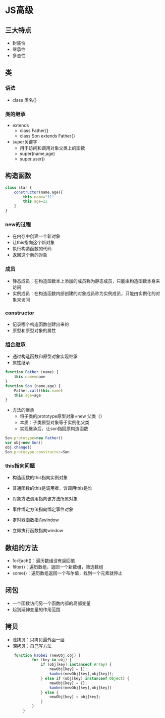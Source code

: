 # JS高级

## 三大特点

- 封装性
- 继承性
- 多态性

## 类

### 语法

- class 类名{}

### 类的继承

- extends
  - class Father{}
  - class Son extends Father{}
- super关键字
  - 用于访问和调用对象父类上的函数
  - super(name,age)
  - super.user()

## 构造函数

```js
class star {
    constructor(name,age){
        this.name="11"
        this.age=22
    }
}
```

### new的过程

- 在内存中创建一个新对象
- 让this指向这个新对象
- 执行构造函数的代码
- 返回这个新的对象

### 成员

- 静态成员：在构造函数本上添加的成员称为静态成员，只能由构造函数本身来访问
- 实例成员：在构造函数内部创建的对象成员称为实例成员，只能由实例化的对象来访问

### constructor

- 记录哪个构造函数创建出来的
- 原型和原型对象的属性

### 组合继承

- 通过构造函数和原型对象实现继承
- 属性继承

```js
function Father (name) {
    this.name=name
}
function Son (name,age) {
    Father.call(this.name)
    this.age=age
}
```

- 方法的继承
  - 将子类的prototype原型对象=new 父类（）
  - 本质：子类原型对象等于实例化父类
  - 实现继承后，让son指回原构造函数

```js
Son.prototype=new Father()
var obj=new Son()
obj.change()
Son.prototype.constructor=Son
```

### this指向问题

- 构造函数的this指向实例对象

- 普通函数的this是调用者，谁调用this是谁

- 对象方法调用指向该方法所属对象

- 事件绑定方法指向绑定事件对象

- 定时器函数指向window

- 立即执行函数指向window

## 数组的方法

- forEach()：遍历数组没有返回值
- filter()：遍历数组，返回一个新数组，筛选数组
- some()：遍历数组返回一个布尔值，找到一个元素就停止

## 闭包

- 一个函数访问另一个函数内部的局部变量
- 起到延伸变量的作用范围

## 拷贝

- 浅拷贝：只拷贝最外面一层
- 深拷贝：自己写方法

```js
	function kaobei (newObj,obj) {
			for (key in obj) {
				if (obj[key] instanceof Array) {
					newObj[key] = [];
					kaobei(newObj[key],obj[key]);
				} else if (obj[key] instanceof Object) {
					newObj[key] = {};
					kaobei(newObj[key],obj[key])
				} else {
					newObj[key] = obj[key];
				}
			}
		}
```

